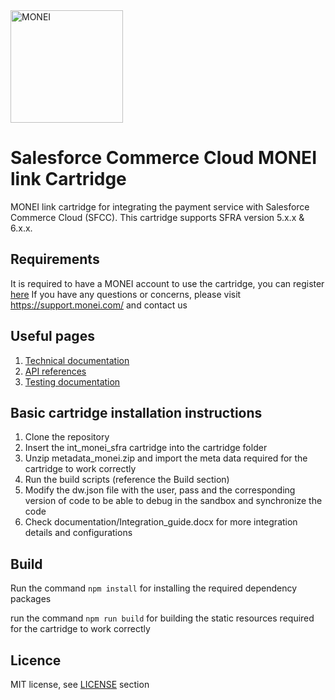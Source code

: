 <img src="https://assets.monei.com/images/logo.svg" alt="MONEI" width="180">

<h1>Salesforce Commerce Cloud MONEI link Cartridge</h1>
MONEI link cartridge for integrating the payment service with Salesforce Commerce Cloud (SFCC). This cartridge supports SFRA version 5.x.x & 6.x.x.

<h2>Requirements</h2>

It is required to have a MONEI account to use the cartridge, you can register <a href="https://dashboard.monei.com/settings">here</a>
If you have any questions or concerns, please visit https://support.monei.com/ and contact us

<h2>Useful pages</h2>

1. <a href="https://docs.monei.com/docs/">Technical documentation</a>
2. <a href="https://docs.monei.com/api/">API references</a>
3. <a href="https://docs.monei.com/docs/testing/">Testing documentation</a>

<h2>Basic cartridge installation instructions</h2>

1. Clone the repository
2. Insert the int_monei_sfra cartridge into the cartridge folder
3. Unzip metadata_monei.zip and import the meta data required for the cartridge to work correctly
4. Run the build scripts (reference the Build section)
5. Modify the dw.json file with the user, pass and the corresponding version of code to be able to debug in the sandbox and synchronize the code
6. Check documentation/Integration_guide.docx for more integration details and configurations

<h2>Build</h2>

Run the command 
<code>npm install</code>
for installing the required dependency packages

run the command
<code>npm run build</code>
for building the static resources required for the cartridge to work correctly

<h2>Licence</h2>

MIT license, see <a href="https://github.com/MONEI/MONEI-Salesforce-Commerce-Cloud/blob/main/LICENSE">LICENSE</a> section